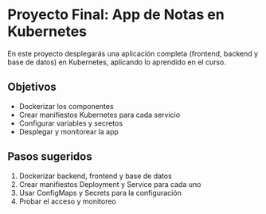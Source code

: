 # Proyecto Final: App de Notas en Kubernetes

En este proyecto desplegarás una aplicación completa (frontend, backend y base de datos) en Kubernetes, aplicando lo aprendido en el curso.

## Objetivos
- Dockerizar los componentes
- Crear manifiestos Kubernetes para cada servicio
- Configurar variables y secretos
- Desplegar y monitorear la app

## Pasos sugeridos
1. Dockerizar backend, frontend y base de datos
2. Crear manifiestos Deployment y Service para cada uno
3. Usar ConfigMaps y Secrets para la configuración
4. Probar el acceso y monitoreo
